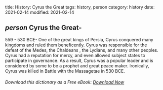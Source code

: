 title: History: Cyrus the Great
tags: history, person
category: history
date: 2021-02-14
modified: 2021-02-14

## _person_  Cyrus the Great-
559 - 530 BCE-
One of the great kings of
Persia, Cyrus conquered many kingdoms and ruled them beneficently.
Cyrus was responsible for the defeat of the Medes, the
  Chaldeans
, the Lydians, and many other peoples.  Cyrus had a
reputation for mercy, and even allowed subject states to participate
in governance.  As a result, Cyrus was a popular leader and is
considered by some to be a prophet and great peace maker.  Ironically,
Cyrus was killed in Battle with the Massagetae in   530 BCE.



###### Download *this* dictionary as a Free eBook: [Download Now]({static}static/SerfHistoryDictionary.pdf)

